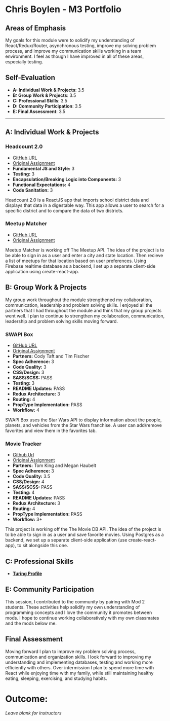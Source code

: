 # Chris Boylen - M3 Portfolio

## Areas of Emphasis

My goals for this module were to solidify my understanding of React/Redux/Router, asynchronous testing, improve my solving problem process, and improve my communication skills working in a team environment. I feel as though I have improved in all of these areas, especially testing.  

## Self-Evaluation

* **A: Individual Work & Projects**: 3.5
* **B: Group Work & Projects**: 3.5
* **C: Professional Skills**: 3.5
* **D: Community Participation**: 3.5
* **E: Final Assessment**: 3.5

-----------------------

## A: Individual Work & Projects

### Headcount 2.0
* [GitHub URL](https://github.com/chrisboylen/headcount2.0.git)
* [Original Assignment](https://github.com/turingschool-examples/headcount2.0)
* **Fundamental JS and Style:** 3
* **Testing:** 3
* **Encapsulation/Breaking Logic into Components:** 3
* **Functional Expectations:** 4
* **Code Sanitation:** 3

Headcount 2.0 is a ReactJS app that imports school district data and displays that data in a digestable way. This app allows a user to search for a specific district and to compare the data of two districts.

### Meetup Matcher
* [GitHub URL](https://github.com/chrisboylen/meetup-matcher-front.git)
* [Original Assignment](http://frontend.turing.io/projects/red-green-blue.html)

Meetup Matcher is working off The Meetup API. The idea of the project is to be able to sign in as a user and enter a city and state location. Then recieve a list of meetups for that location based on user preferences. Using Firebase realtime database as a backend, I set up a separate client-side application using create-react-app.

## B: Group Work & Projects

My group work throughout the module strengthened my collaboration, communication, leadership and problem solving skills.  I enjoyed all the partners that I had throughout the module and think that my group projects went well.  I plan to continue to strengthen my collaboration, communication, leadership and problem solving skills moving forward.

### SWAPI Box
* [GitHub URL](https://github.com/chrisboylen/SwapiBox.git)
* [Original Assignment](http://frontend.turing.io/projects/swapi-box.html)
* **Partners:** Cody Taft and Tim Fischer
* **Spec Adherence:** 3
* **Code Quality:** 3
* **CSS/Design:** 3
* **SASS/SCSS:** PASS
* **Testing:** 3
* **README Updates:** PASS
* **Redux Architecture:** 3
* **Routing:**  4
* **PropType Implementation:** PASS
* **Workflow:** 4

SWAPI Box uses the Star Wars API to display information about the people, planets, and vehicles from the Star Wars franchise. A user can add/remove favorites and view them in the favorites tab. 

### Movie Tracker
* [Github Url](https://github.com/chrisboylen/hanks-movie-tracker.git)
* [Original Assignment](http://frontend.turing.io/projects/weathrly.html)
* **Partners:** Tom King and Megan Haubelt
* **Spec Adherence:** 3
* **Code Quality:** 3.5
* **CSS/Design:** 4
* **SASS/SCSS:** PASS
* **Testing:** 4
* **README Updates:** PASS
* **Redux Architecture:** 3
* **Routing:**  4
* **PropType Implementation:** PASS
* **Workflow:** 3+

This project is working off the The Movie DB API. The idea of the project is to be able to sign in as a user and save favorite movies. Using Postgres as a backend, we set up a separate client-side application (use create-react-app), to sit alongside this one.

## C: Professional Skills
* **[Turing Profile](https://www.turing.io/alumni/chris-boylen)**

## E: Community Participation
This session, I contributed to the community by pairing with Mod 2 students. These activities help solidify my own understanding of programming concepts and I love the community it promotes between mods. I hope to continue working collaboratively with my own classmates and the mods below me. 

## Final Assessment

Moving forward I plan to improve my problem solving process, communication and organization skills.  I look forward to improving my understanding and implementing databases, testing and working more efficiently with others. Over intermission I plan to spend more time with React while enjoying time with my family, while still maintaining healthy eating, sleeping, exercising, and studying habits.

# Outcome:
_Leave blank for instructors_
